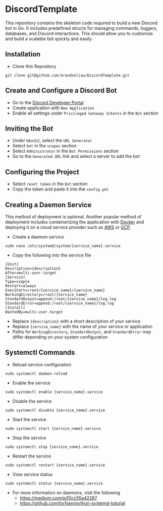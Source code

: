 # DiscordTemplate
This repository contains the skeleton code required to build a new Discord bot in Go. It includes predefined structs for managing commands, loggers, databases, and Discord interactions. This should allow you to customize and build a scalable bot quickly and easily.

## Installation
- Clone this Repository
```
git clone git@github.com:brandonliau/DiscordTemplate.git
```

## Create and Configure a Discord Bot
- Go to the [Discord Developer Portal](https://discord.com/developers/applications)
- Create application with `New Application`
- Enable all settings under `Privileged Gateway Intents` in the `Bot` section

## Inviting the Bot
- Under `OAuth2`, select the `URL Generator`
- Select `bot` in the `scopes` section
- Select `Administrator` in the `Bot Permissions` section
- Go to the `Generated URL` link and select a server to add the bot

## Configuring the Project
- Select `reset token` in the `Bot` section
- Copy the token and paste it into the `config.yml`

## Creating a Daemon Service
This method of deployment is optional. Another popular method of deployment includes containerizing the application with [Docker](https://www.docker.com/) and deploying it on a cloud service provider such as [AWS](https://aws.amazon.com/free) or [GCP](https://cloud.google.com/gcp).

- Create a daemon service
```
sudo nano /etc/systemd/system/{service_name}.service
```
- Copy the following into the service file
```
[Unit]
Description={description}
After=multi-user.target
[Service]
Type=simple
Restart=always
ExecStart=/root/{service_name}/{service_name}
WorkingDirectory=/root/{service_name}
StandardOutput=append:/root/{service_name}/log.log
StandardError=append:/root/{service_name}/log.log
[Install]
WantedBy=multi-user.target
```
- Replace `{description}` with a short description of your service
- Replace `{service_name}` with the name of your service or application
- Paths for `WorkingDirectory`, `StandardOutput`, and `StandardError` may differ depending on your system configuration

## Systemctl Commands
- Reload service configuration
```
sudo systemctl daemon-reload
```
- Enable the service
```
sudo systemctl enable {service_name}.service
```
- Disable the service
```
sudo systemctl disable {service_name}.service
```
- Start the service
```
sudo systemctl start {service_name}.service
```
- Stop the service
```
sudo systemctl stop {service_name}.service
```
- Restart the service
```
sudo systemctl restart {service_name}.service
```
- View service status
```
sudo systemctl status {service_name}.service
```
- For more information on daemons, visit the following
    - https://medium.com/p/f0cc55a42267
    - https://github.com/torfsen/python-systemd-tutorial

